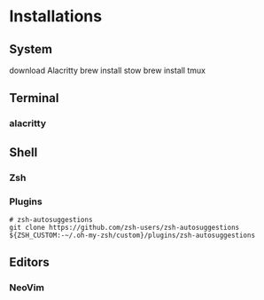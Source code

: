 # Installations

## System

download Alacritty
brew install stow
brew install tmux

## Terminal

### alacritty

## Shell

### Zsh

### Plugins

```
# zsh-autosuggestions
git clone https://github.com/zsh-users/zsh-autosuggestions ${ZSH_CUSTOM:-~/.oh-my-zsh/custom}/plugins/zsh-autosuggestions
```

## Editors

### NeoVim

